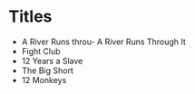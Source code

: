 # Titles

- A River Runs throu- A River Runs Through It
- Fight Club
- 12 Years a Slave
- The Big Short
- 12 Monkeys
